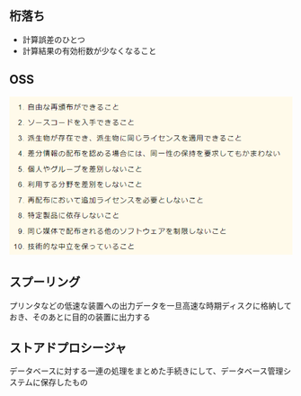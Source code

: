## 桁落ち
- 計算誤差のひとつ
- 計算結果の有効桁数が少なくなること


## OSS
![picture 1](../../../images/d17a5cf95ab8004cb647b42bb1196feb04ee66b1f39e7d5685e4bd4c53aa7143.png)


## スプーリング
プリンタなどの低速な装置への出力データを一旦高速な時期ディスクに格納しておき、そのあとに目的の装置に出力する


## ストアドプロシージャ
データベースに対する一連の処理をまとめた手続きにして、データベース管理システムに保存したもの



